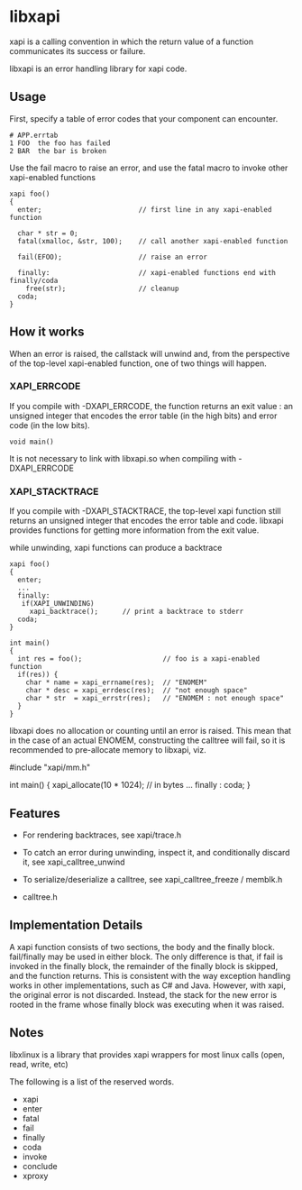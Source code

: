 # libxapi

xapi is a calling convention in which the return value of a function communicates
its success or failure.

libxapi is an error handling library for xapi code.

## Usage

First, specify a table of error codes that your component can encounter.

    # APP.errtab
    1 FOO  the foo has failed
    2 BAR  the bar is broken

Use the fail macro to raise an error, and use the fatal macro to invoke other
xapi-enabled functions

    xapi foo()
    {
      enter;                        // first line in any xapi-enabled function

      char * str = 0;
      fatal(xmalloc, &str, 100);    // call another xapi-enabled function
    
      fail(EFOO);                   // raise an error
    
      finally:                      // xapi-enabled functions end with finally/coda
        free(str);                  // cleanup
      coda;
    }

## How it works

When an error is raised, the callstack will unwind and, from the perspective of
the top-level xapi-enabled function, one of two things will happen.

### XAPI_ERRCODE

If you compile with -DXAPI_ERRCODE, the function returns an exit value : an unsigned
integer that encodes the error table (in the high bits) and error code (in the low bits).

    void main()

It is not necessary to link with libxapi.so when compiling with -DXAPI_ERRCODE

### XAPI_STACKTRACE

If you compile with -DXAPI_STACKTRACE, the top-level xapi function still returns an
unsigned integer that encodes the error table and code. libxapi provides functions
for getting more information from the exit value.

while unwinding, xapi functions can produce a backtrace

    xapi foo()
    {
      enter;
      ...
      finally:
       if(XAPI_UNWINDING)
         xapi_backtrace();      // print a backtrace to stderr
      coda;
    }

    int main()
    {
      int res = foo();                    // foo is a xapi-enabled function
      if(res)) {
        char * name = xapi_errname(res);  // "ENOMEM"
        char * desc = xapi_errdesc(res);  // "not enough space"
        char * str  = xapi_errstr(res);   // "ENOMEM : not enough space"
      }
    }

libxapi does no allocation or counting until an error is raised. This mean that
in the case of an actual ENOMEM, constructing the calltree will fail, so it is
recommended to pre-allocate memory to libxapi, viz.

 #include "xapi/mm.h"

 int main() {
   xapi_allocate(10 * 1024);     // in bytes
   ...
   finally : coda;
 }

## Features

* For rendering backtraces, see xapi/trace.h
* To catch an error during unwinding, inspect it, and conditionally discard it, see xapi_calltree_unwind
* To serialize/deserialize a calltree, see xapi_calltree_freeze / memblk.h

* calltree.h

## Implementation Details

A xapi function consists of two sections, the body and the finally block. fail/finally may be used
in either block. The only difference is that, if fail is invoked in the finally block, the remainder
of the finally block is skipped, and the function returns. This is consistent with the way exception
handling works in other implementations, such as C# and Java. However, with xapi, the original
error is not discarded. Instead, the stack for the new error is rooted in the frame whose finally
block was executing when it was raised.

## Notes

libxlinux is a library that provides xapi wrappers for most linux calls (open, read, write, etc)

The following is a list of the reserved words.

* xapi
* enter
* fatal
* fail
* finally
* coda
* invoke
* conclude
* xproxy
